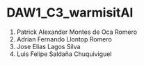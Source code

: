 # DAW1_C3_warmisitAI
1. Patrick Alexander Montes de Oca Romero
2. Adrian Fernando Llontop Romero
3. Jose Elias Lagos Silva
4. Luis Felipe Saldaña Chuquiviguel

